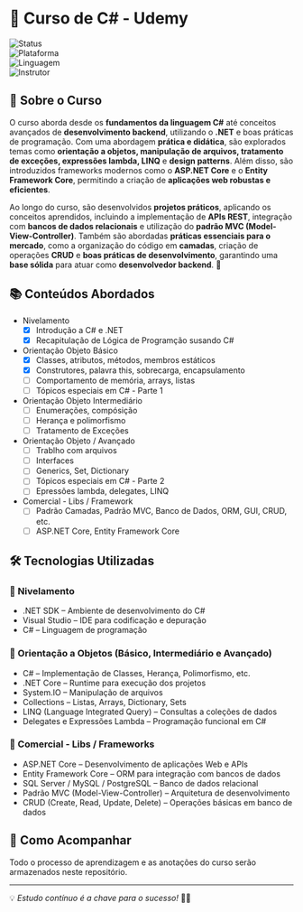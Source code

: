 # 🚀 Curso de C# - Udemy  

![Status](https://img.shields.io/badge/Status-Em_Andamento-yellow?style=for-the-badge)  
![Plataforma](https://img.shields.io/badge/Plataforma-Udemy-blue?style=for-the-badge)  
![Linguagem](https://img.shields.io/badge/Linguagem-CSharp-purple?style=for-the-badge)  
![Instrutor](https://img.shields.io/badge/Instrutor-Nélio%20Alves-blue?style=for-the-badge)


## 📌 Sobre o Curso  
O curso aborda desde os **fundamentos da linguagem C#** até conceitos avançados de **desenvolvimento backend**, utilizando o **.NET** e boas práticas de programação. Com uma abordagem **prática e didática**, são explorados temas como **orientação a objetos, manipulação de arquivos, tratamento de exceções, expressões lambda, LINQ** e **design patterns**. Além disso, são introduzidos frameworks modernos como o **ASP.NET Core** e o **Entity Framework Core**, permitindo a criação de **aplicações web robustas e eficientes**.  

Ao longo do curso, são desenvolvidos **projetos práticos**, aplicando os conceitos aprendidos, incluindo a implementação de **APIs REST**, integração com **bancos de dados relacionais** e utilização do **padrão MVC (Model-View-Controller)**. Também são abordadas **práticas essenciais para o mercado**, como a organização do código em **camadas**, criação de operações **CRUD** e **boas práticas de desenvolvimento**, garantindo uma **base sólida** para atuar como **desenvolvedor backend**. 🚀  
  

## 📚 Conteúdos Abordados  
* Nivelamento
    - [x] Introdução a C# e .NET
    - [x] Recapitulação de Lógica de Programção susando C#
* Orientação Objeto Básico
    - [x] Classes, atributos, métodos, membros estáticos
    - [x] Construtores, palavra this, sobrecarga, encapsulamento
    - [ ] Comportamento de memória, arrays, listas
    - [ ] Tópicos especiais em C# - Parte 1
* Orientação Objeto Intermediário
    - [ ] Enumerações, compósição
    - [ ] Herança e polimorfismo
    - [ ] Tratamento de Exceções
* Orientação Objeto / Avançado
    - [ ] Trablho com arquivos
    - [ ] Interfaces
    - [ ] Generics, Set, Dictionary
    - [ ] Tópicos especiais em C# - Parte 2
    - [ ] Epressões lambda, delegates, LINQ
* Comercial - Libs / Framework
    - [ ] Padrão Camadas, Padrão MVC, Banco de Dados, ORM, GUI, CRUD, etc.
    - [ ] ASP.NET Core, Entity Framework Core

## 🛠 Tecnologias Utilizadas  

### 🔹 Nivelamento  
- .NET SDK – Ambiente de desenvolvimento do C#  
- Visual Studio – IDE para codificação e depuração  
- C# – Linguagem de programação  

### 🔹 Orientação a Objetos (Básico, Intermediário e Avançado)  
- C# – Implementação de Classes, Herança, Polimorfismo, etc.  
- .NET Core – Runtime para execução dos projetos  
- System.IO – Manipulação de arquivos  
- Collections – Listas, Arrays, Dictionary, Sets  
- LINQ (Language Integrated Query) – Consultas a coleções de dados  
- Delegates e Expressões Lambda – Programação funcional em C#  

### 🔹 Comercial - Libs / Frameworks  
- ASP.NET Core – Desenvolvimento de aplicações Web e APIs  
- Entity Framework Core – ORM para integração com bancos de dados  
- SQL Server / MySQL / PostgreSQL – Banco de dados relacional  
- Padrão MVC (Model-View-Controller) – Arquitetura de desenvolvimento  
- CRUD (Create, Read, Update, Delete) – Operações básicas em banco de dados    

## 📌 Como Acompanhar  
Todo o processo de aprendizagem e as anotações do curso serão armazenados neste repositório. 

---  

💡 *Estudo contínuo é a chave para o sucesso!* 🚀🔥  

